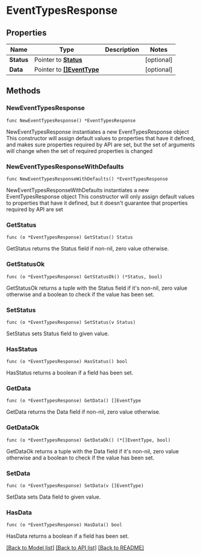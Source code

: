 # EventTypesResponse

## Properties

Name | Type | Description | Notes
------------ | ------------- | ------------- | -------------
**Status** | Pointer to [**Status**](Status.md) |  | [optional] 
**Data** | Pointer to [**[]EventType**](EventType.md) |  | [optional] 

## Methods

### NewEventTypesResponse

`func NewEventTypesResponse() *EventTypesResponse`

NewEventTypesResponse instantiates a new EventTypesResponse object
This constructor will assign default values to properties that have it defined,
and makes sure properties required by API are set, but the set of arguments
will change when the set of required properties is changed

### NewEventTypesResponseWithDefaults

`func NewEventTypesResponseWithDefaults() *EventTypesResponse`

NewEventTypesResponseWithDefaults instantiates a new EventTypesResponse object
This constructor will only assign default values to properties that have it defined,
but it doesn't guarantee that properties required by API are set

### GetStatus

`func (o *EventTypesResponse) GetStatus() Status`

GetStatus returns the Status field if non-nil, zero value otherwise.

### GetStatusOk

`func (o *EventTypesResponse) GetStatusOk() (*Status, bool)`

GetStatusOk returns a tuple with the Status field if it's non-nil, zero value otherwise
and a boolean to check if the value has been set.

### SetStatus

`func (o *EventTypesResponse) SetStatus(v Status)`

SetStatus sets Status field to given value.

### HasStatus

`func (o *EventTypesResponse) HasStatus() bool`

HasStatus returns a boolean if a field has been set.

### GetData

`func (o *EventTypesResponse) GetData() []EventType`

GetData returns the Data field if non-nil, zero value otherwise.

### GetDataOk

`func (o *EventTypesResponse) GetDataOk() (*[]EventType, bool)`

GetDataOk returns a tuple with the Data field if it's non-nil, zero value otherwise
and a boolean to check if the value has been set.

### SetData

`func (o *EventTypesResponse) SetData(v []EventType)`

SetData sets Data field to given value.

### HasData

`func (o *EventTypesResponse) HasData() bool`

HasData returns a boolean if a field has been set.


[[Back to Model list]](../README.md#documentation-for-models) [[Back to API list]](../README.md#documentation-for-api-endpoints) [[Back to README]](../README.md)


